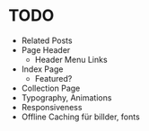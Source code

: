 # TODO


* Related Posts
* Page Header
    * Header Menu Links
* Index Page
    * Featured?
* Collection Page
* Typography, Animations
* Responsiveness
* Offline Caching für billder, fonts